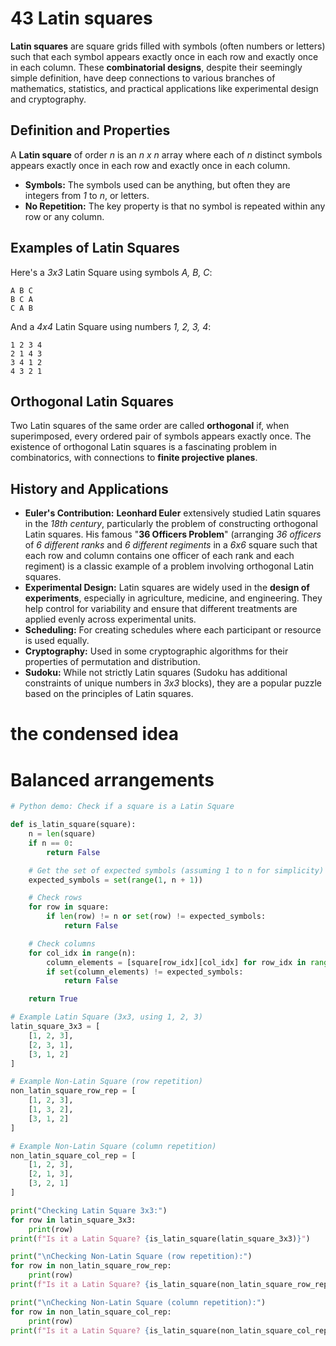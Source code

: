 # 43 Latin squares

**Latin squares** are square grids filled with symbols (often numbers or letters) such that each symbol appears exactly once in each row and exactly once in each column. These **combinatorial designs**, despite their seemingly simple definition, have deep connections to various branches of mathematics, statistics, and practical applications like experimental design and cryptography.

## Definition and Properties

A **Latin square** of order *n* is an *n x n* array where each of *n* distinct symbols appears exactly once in each row and exactly once in each column.

*   **Symbols:** The symbols used can be anything, but often they are integers from *1* to *n*, or letters.
*   **No Repetition:** The key property is that no symbol is repeated within any row or any column.

## Examples of Latin Squares

Here's a *3x3* Latin Square using symbols *A, B, C*:

```
A B C
B C A
C A B
```

And a *4x4* Latin Square using numbers *1, 2, 3, 4*:

```
1 2 3 4
2 1 4 3
3 4 1 2
4 3 2 1
```

## Orthogonal Latin Squares

Two Latin squares of the same order are called **orthogonal** if, when superimposed, every ordered pair of symbols appears exactly once. The existence of orthogonal Latin squares is a fascinating problem in combinatorics, with connections to **finite projective planes**.

## History and Applications

*   **Euler's Contribution:** **Leonhard Euler** extensively studied Latin squares in the *18th century*, particularly the problem of constructing orthogonal Latin squares. His famous "**36 Officers Problem**" (arranging *36 officers* of *6 different ranks* and *6 different regiments* in a *6x6* square such that each row and column contains one officer of each rank and each regiment) is a classic example of a problem involving orthogonal Latin squares.
*   **Experimental Design:** Latin squares are widely used in the **design of experiments**, especially in agriculture, medicine, and engineering. They help control for variability and ensure that different treatments are applied evenly across experimental units.
*   **Scheduling:** For creating schedules where each participant or resource is used equally.
*   **Cryptography:** Used in some cryptographic algorithms for their properties of permutation and distribution.
*   **Sudoku:** While not strictly Latin squares (Sudoku has additional constraints of unique numbers in *3x3* blocks), they are a popular puzzle based on the principles of Latin squares.

# the condensed idea

# Balanced arrangements

```python
# Python demo: Check if a square is a Latin Square

def is_latin_square(square):
    n = len(square)
    if n == 0:
        return False

    # Get the set of expected symbols (assuming 1 to n for simplicity)
    expected_symbols = set(range(1, n + 1))

    # Check rows
    for row in square:
        if len(row) != n or set(row) != expected_symbols:
            return False

    # Check columns
    for col_idx in range(n):
        column_elements = [square[row_idx][col_idx] for row_idx in range(n)]
        if set(column_elements) != expected_symbols:
            return False

    return True

# Example Latin Square (3x3, using 1, 2, 3)
latin_square_3x3 = [
    [1, 2, 3],
    [2, 3, 1],
    [3, 1, 2]
]

# Example Non-Latin Square (row repetition)
non_latin_square_row_rep = [
    [1, 2, 3],
    [1, 3, 2],
    [3, 1, 2]
]

# Example Non-Latin Square (column repetition)
non_latin_square_col_rep = [
    [1, 2, 3],
    [2, 1, 3],
    [3, 2, 1]
]

print("Checking Latin Square 3x3:")
for row in latin_square_3x3:
    print(row)
print(f"Is it a Latin Square? {is_latin_square(latin_square_3x3)}")

print("\nChecking Non-Latin Square (row repetition):")
for row in non_latin_square_row_rep:
    print(row)
print(f"Is it a Latin Square? {is_latin_square(non_latin_square_row_rep)}")

print("\nChecking Non-Latin Square (column repetition):")
for row in non_latin_square_col_rep:
    print(row)
print(f"Is it a Latin Square? {is_latin_square(non_latin_square_col_rep)}")
```